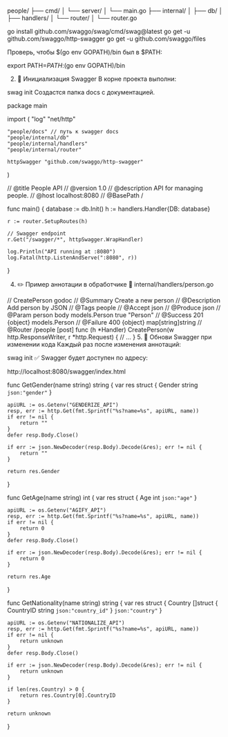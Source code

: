 people/
├── cmd/
│   └── server/
│       └── main.go
├── internal/
│   ├── db/
│   ├── handlers/
│   └── router/
│       └── router.go


go install github.com/swaggo/swag/cmd/swag@latest
go get -u github.com/swaggo/http-swagger
go get -u github.com/swaggo/files

Проверь, чтобы $(go env GOPATH)/bin был в $PATH:


export PATH=$PATH:$(go env GOPATH)/bin

2. 📂 Инициализация Swagger
В корне проекта выполни:


swag init
Создастся папка docs с документацией.

package main

import (
	"log"
	"net/http"

	"people/docs" // путь к swagger docs
	"people/internal/db"
	"people/internal/handlers"
	"people/internal/router"

	httpSwagger "github.com/swaggo/http-swagger"
)

// @title           People API
// @version         1.0
// @description     API for managing people.
// @host            localhost:8080
// @BasePath        /

func main() {
	database := db.Init()
	h := handlers.Handler{DB: database}

	r := router.SetupRoutes(h)

	// Swagger endpoint
	r.Get("/swagger/*", httpSwagger.WrapHandler)

	log.Println("API running at :8080")
	log.Fatal(http.ListenAndServe(":8080", r))
}


4. ✏️ Пример аннотации в обработчике
📁 internal/handlers/person.go

// CreatePerson godoc
// @Summary      Create a new person
// @Description  Add person by JSON
// @Tags         people
// @Accept       json
// @Produce      json
// @Param        person  body  models.Person  true  "Person"
// @Success      201     {object}  models.Person
// @Failure      400     {object}  map[string]string
// @Router       /people [post]
func (h *Handler) CreatePerson(w http.ResponseWriter, r *http.Request) {
	// ...
}
5. 🔁 Обнови Swagger при изменении кода
Каждый раз после изменения аннотаций:


swag init
✅ Swagger будет доступен по адресу:

http://localhost:8080/swagger/index.html




func GetGender(name string) string {
	var res struct {
		Gender string `json:"gender"`
	}

	apiURL := os.Getenv("GENDERIZE_API")
	resp, err := http.Get(fmt.Sprintf("%s?name=%s", apiURL, name))
	if err != nil {
		return ""
	}
	defer resp.Body.Close()

	if err := json.NewDecoder(resp.Body).Decode(&res); err != nil {
		return ""
	}

	return res.Gender
}

func GetAge(name string) int {
	var res struct {
		Age int `json:"age"`
	}

	apiURL := os.Getenv("AGIFY_API")
	resp, err := http.Get(fmt.Sprintf("%s?name=%s", apiURL, name))
	if err != nil {
		return 0
	}
	defer resp.Body.Close()

	if err := json.NewDecoder(resp.Body).Decode(&res); err != nil {
		return 0
	}

	return res.Age
}

func GetNationality(name string) string {
	var res struct {
		Country []struct {
			CountryID string `json:"country_id"`
		} `json:"country"`
	}

	apiURL := os.Getenv("NATIONALIZE_API")
	resp, err := http.Get(fmt.Sprintf("%s?name=%s", apiURL, name))
	if err != nil {
		return unknown
	}
	defer resp.Body.Close()

	if err := json.NewDecoder(resp.Body).Decode(&res); err != nil {
		return unknown
	}

	if len(res.Country) > 0 {
		return res.Country[0].CountryID
	}

	return unknown
}


